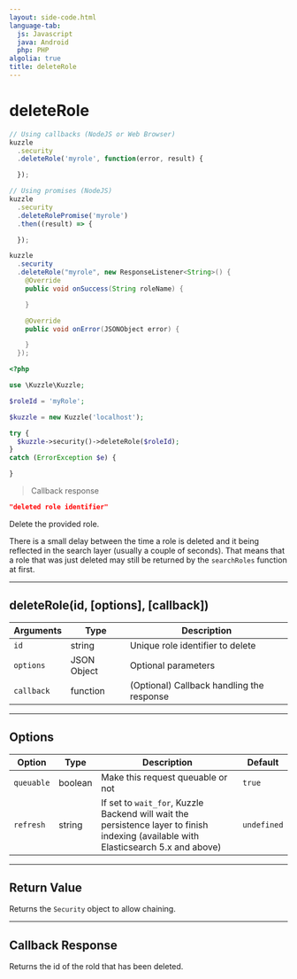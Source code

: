 ```yaml
---
layout: side-code.html
language-tab:
  js: Javascript
  java: Android
  php: PHP
algolia: true
title: deleteRole
---
```


# deleteRole

```js
// Using callbacks (NodeJS or Web Browser)
kuzzle
  .security
  .deleteRole('myrole', function(error, result) {

  });

// Using promises (NodeJS)
kuzzle
  .security
  .deleteRolePromise('myrole')
  .then((result) => {

  });
```

```java
kuzzle
  .security
  .deleteRole("myrole", new ResponseListener<String>() {
    @Override
    public void onSuccess(String roleName) {

    }

    @Override
    public void onError(JSONObject error) {

    }
  });
```

```php
<?php

use \Kuzzle\Kuzzle;

$roleId = 'myRole';

$kuzzle = new Kuzzle('localhost');

try {
  $kuzzle->security()->deleteRole($roleId);
}
catch (ErrorException $e) {

}
```

> Callback response

```json
"deleted role identifier"
```

Delete the provided role.

<aside class="notice">
There is a small delay between the time a role is deleted and it being reflected in the search layer (usually a couple of seconds).
That means that a role that was just deleted may still be returned by the <code>searchRoles</code> function at first.
</aside>

---

## deleteRole(id, [options], [callback])

| Arguments | Type | Description |
|---------------|---------|----------------------------------------|
| ``id`` | string | Unique role identifier to delete |
| ``options`` | JSON Object | Optional parameters |
| ``callback`` | function | (Optional) Callback handling the response |

---

## Options

| Option | Type | Description | Default |
|---------------|---------|----------------------------------------|---------|
| ``queuable`` | boolean | Make this request queuable or not  | ``true`` |
| ``refresh`` | string | If set to ``wait_for``, Kuzzle Backend will wait the persistence layer to finish indexing (available with Elasticsearch 5.x and above) | ``undefined`` |

---

## Return Value

Returns the `Security` object to allow chaining.

---

## Callback Response

Returns the id of the rold that has been deleted.

